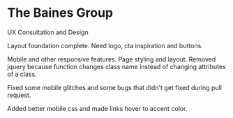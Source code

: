 # The Baines Group
 UX Consultation and Design

Layout foundation complete. Need logo, cta inspiration and buttons.

Mobile and other responsive features. Page styling and layout. Removed jquery because function changes class name instead of changing attributes of a class.

Fixed some mobile glitches and some bugs that didn't get fixed during pull request.

Added better mobile css and made links hover to accent color.
